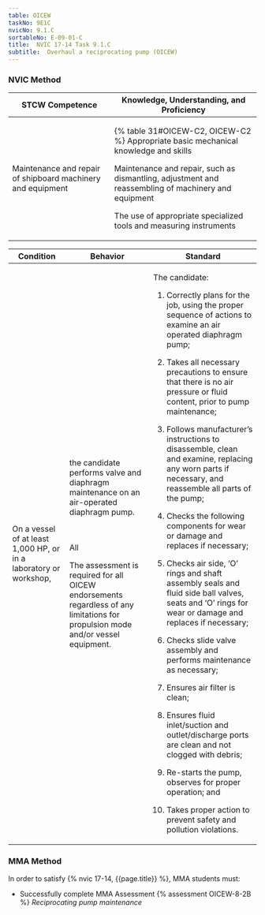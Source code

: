 ```yaml
---
table: OICEW
taskNo: 9E1C
nvicNo: 9.1.C 
sortableNo: E-09-01-C
title:  NVIC 17-14 Task 9.1.C 
subtitle:  Overhaul a reciprocating pump (OICEW)
---
```






### NVIC Method

<a style="display:none;" onclick="togglevisibility('nvic_methods')" >Show NVIC method.</a>

<div id='nvic_methods' class='show'>

<table>
<thead>
<tr>
<th class='forty'> STCW Competence </th>
<th class='sixty'> Knowledge, Understanding, and Proficiency </th>
</tr>
</thead>

<tbody>
<tr><td markdown='1'>

Maintenance and repair of shipboard machinery and equipment

</td><td markdown='1'>

{% table 31#OICEW-C2, OICEW-C2 %} Appropriate basic mechanical knowledge and skills 

Maintenance and repair, such as dismantling, adjustment and reassembling of machinery and equipment 

The use of appropriate specialized tools and measuring instruments

</td></tr>


</tbody>
</table>


<table>
<thead>
<tr><th class='twenty'>  Condition </th><th class='twenty'> Behavior </th><th  class='sixty'>Standard </th></tr>
</thead>
<tbody >



<tr><td markdown='1'>

On a vessel of at least 1,000 HP, or in a laboratory or workshop,

</td><td markdown='1'>

the candidate performs valve and diaphragm maintenance on an air-operated diaphragm pump.

<br>

<div class="tooltip" markdown='1'>

All

The assessment is required for all OICEW endorsements regardless of any limitations for propulsion mode and/or vessel equipment.

</div>


</td><td markdown='1'>

The candidate:

1. Correctly plans for the job, using the proper sequence of actions to examine an air operated diaphragm pump;

2. Takes all necessary precautions to  ensure that there is no air pressure or fluid content, prior to pump maintenance;

3. Follows manufacturer’s instructions to disassemble, clean and examine, replacing any worn parts if necessary, and reassemble all parts of the pump;

4. Checks the following components for wear or damage and replaces if necessary;

5. Checks air side, ‘O’ rings and shaft assembly seals and fluid side ball valves, seats and ‘O’ rings for wear or damage and replaces if necessary;

6. Checks slide valve assembly and performs maintenance as necessary;

7. Ensures air filter is clean;

8. Ensures fluid inlet/suction and outlet/discharge ports are clean and not clogged with debris;

9. Re-starts the pump, observes for proper operation; and

10. Takes proper action to prevent safety and pollution violations.

</td></tr>
</tbody>
</table>
</div>


### MMA Method

In order to satisfy  {% nvic 17-14, {{page.title}}  %}, MMA students must:

* Successfully complete MMA Assessment {% assessment OICEW-8-2B %} *Reciprocating pump maintenance*